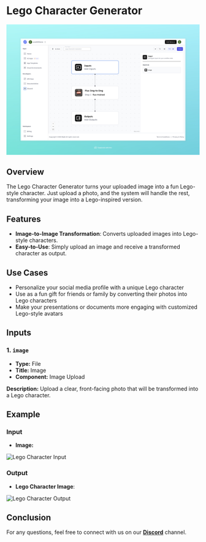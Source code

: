 # Lego Character Generator

<img src="images/lego-character-generator-full.jpeg" alt="Lego Character Generator"/>

## Overview
The Lego Character Generator turns your uploaded image into a fun Lego-style character. Just upload a photo, and the system will handle the rest, transforming your image into a Lego-inspired version.

## Features
- **Image-to-Image Transformation**: Converts uploaded images into Lego-style characters.
- **Easy-to-Use**: Simply upload an image and receive a transformed character as output.

## Use Cases
- Personalize your social media profile with a unique Lego character
- Use as a fun gift for friends or family by converting their photos into Lego characters
- Make your presentations or documents more engaging with customized Lego-style avatars

## Inputs

### 1. `image`
- **Type:** File 
- **Title:** Image
- **Component:** Image Upload

**Description:** Upload a clear, front-facing photo that will be transformed into a Lego character.

## Example 

### Input
- **Image:** 

<img src="https://storage.googleapis.com/magicpoint/models/women.png" alt="Lego Character Input" width="300">

### Output
- **Lego Character Image**:

<img src="https://storage.googleapis.com/magicpoint/github-outputs/lego-character-generator-github-output.webp" alt="Lego Character Output" width="300">

## Conclusion

For any questions, feel free to connect with us on our <b><a href="https://discord.com/invite/yzZD4ZxBPt" target="_blank">Discord</a></b> channel.

